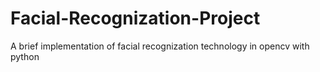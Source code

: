 # Facial-Recognization-Project
A brief implementation of facial recognization technology in opencv with python
